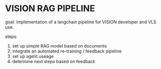 # VISION RAG PIPELINE

goal: implementation of a langchain pipeline for VISION developer and
VLS use.

steps:
1. set up simple RAG model based on documents
2. integrate an automated re-training / feedback pipeline
3. set up agent useage
4. determine next steps based on feedback